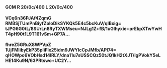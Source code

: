 #### GCM R 20/0c/400 L 20/0c/400 
**VCq6n36PJAf4ZqmG**<br/>**RMBSjTUmPnBiyfZoloDikSYKQk5E4c5bcKuV/qIBxig=**<br/>**tJPG6G0tL/8SUrLn8RyTXWMseu+NJLg1Z+fB/1uGlhyxie+prEkpXTwYwHT4pH90t1L9T161vSm+GP7A...**<br/><br/> 
**fhreZ5GRuX8WPVpZ**<br/>**1UjFMIibyEkP35pliFlx25idm9JWYlcCpJMfb/API74=**<br/>**qHOWpo6VObHsd14lRLY/dna11u7sUSSCQz50tJQ1kH2tXJT/IgPVokY5eLHE14Ku9N/63PRtswo+UC2Y...**